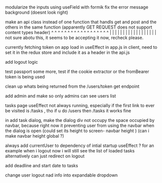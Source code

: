 modularize the inputs using useField with formik
fix the error message background (doesnt look right)

make an api class instead of one function that handls get and post and the others in the same function (apparently GET REQUEST does not support content types header)
^ ^ ^ ^ ^ ^ ^ ^ ^ ^ ^ ^ ^ ^ ^ ^ ^ ^
| | | | | | | | | | | | | | | | | |
not sure abotu this, it seems to be accepting it now, recheck please.

currently fetching token on app load in useEffect in app.js in client, need to set it in the redux store and include it as a header in the api.js

add logout logic

test passport some more, test if the cookie extractor or the fromBearer token is being used

clean up whats being returned from the /users/token get endpoint

add admin and make so only admins can see users list

tasks page useEffect not always running, especially if the first link to ever be visited is /tasks , tho if u do /users then /tasks it works fine

in add task dialog, make the dialog div not occupy the space occupied by navbar, because right now it preventing user from using the navbar when the dialog is open (could set its height to screen- navbar height ) (can i make navbar height global ?)

always add currentUser to dependency of intial startup useEffect ? for an example when i logout now i will still see the list of loaded tasks
alternatively can just redirect on logout

add deadline and start date to tasks

change user logout nad info into expandable dropdown
